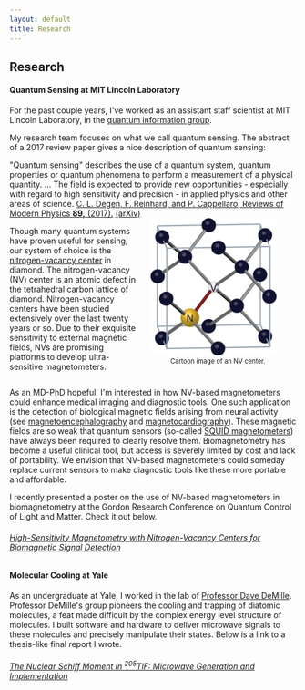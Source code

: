 ```yaml
---
layout: default
title: Research
---
```


<h2>Research</h2>

<h4>Quantum Sensing at MIT Lincoln Laboratory</h4>

<p>For the past couple years, I've worked as an assistant staff scientist at MIT Lincoln Laboratory, in the <a href="https://www.ll.mit.edu/r-d/advanced-technology/quantum-information-and-integrated-nanosystems" target="_blank">quantum information group</a>.</p>

<p>My research team focuses on what we call <span class="textit">quantum sensing.</span> The abstract of a 2017 review paper gives a nice description of quantum sensing:</p>

<span class="textit blockindent">
	"Quantum sensing" describes the use of a quantum system, quantum properties or quantum phenomena to perform a measurement of a physical quantity. ... The field is expected to provide new opportunities - especially with regard to high sensitivity and precision - in applied physics and other areas of science.
</span>

<span class="blockindent">
	<a href="https://journals.aps.org/rmp/abstract/10.1103/RevModPhys.89.035002
	" target="_blank">
	C. L. Degen, F. Reinhard, and P. Cappellaro, Reviews of Modern Physics <strong>89,</strong> (2017).</a>
	<a href="https://arxiv.org/abs/1611.02427" target="_blank">(arXiv)</a>
</span>

<div style="display: flex; flex-direction: row; justify-content: space-around;">
	<div style="display: flex; flex-direction: column; width: 160%;">
		<p>Though many quantum systems have proven useful for sensing, our system of choice is the <a href="https://en.wikipedia.org/wiki/Nitrogen-vacancy_center" target="_blank">nitrogen-vacancy center</a> in diamond. The nitrogen-vacancy (NV) center is an atomic defect in the tetrahedral carbon lattice of diamond. Nitrogen-vacancy centers have been studied extensively over the last twenty years or so. Due to their exquisite sensitivity to external magnetic fields, NVs are promising platforms to develop ultra-sensitive magnetometers.</p>
	</div>
<div style="display: flex; flex-direction: column;">
	<img src="nv.jpg" style="margin: 0px 20px;" width="80%"/>
	<div style="text-align: center;">
	<div style="display: inline-block; font-size: 80%;">Cartoon image of an NV center.</div>
	</div>
</div>
</div>

<p>As an MD-PhD hopeful, I'm interested in how NV-based magnetometers could enhance medical imaging and diagnostic tools. One such application is the detection of biological magnetic fields arising from neural activity (see <a href="https://en.wikipedia.org/wiki/Magnetoencephalography" target="_blank">magnetoencephalography</a> and <a href="https://en.wikipedia.org/wiki/Magnetocardiography" target="_blank">magnetocardiography</a>). These magnetic fields are so weak that quantum sensors (so-called <a href="https://en.wikipedia.org/wiki/SQUID" target="_blank">SQUID magnetometers</a>) have always been required to clearly resolve them. Biomagnetometry has become a useful clinical tool, but access is severely limited by cost and lack of portability. We envision that NV-based magnetometers could someday replace current sensors to make diagnostic tools like these more portable and affordable.</p>

<p>I recently presented a poster on the use of NV-based magnetometers in biomagnetometry at the Gordon Research Conference on <span class="textit">Quantum Control of Light and Matter</span>. Check it out below.</p>

<h6><a href="GRC Poster 2019.pdf" target="_blank">High-Sensitivity Magnetometry with Nitrogen-Vacancy Centers for Biomagnetic Signal Detection
</a></h6>

<h4>Molecular Cooling at Yale</h4>

<p>As an undergraduate at Yale, I worked in the lab of <a href="https://demillegroup.yale.edu/">Professor Dave DeMille</a>. Professor DeMille's group pioneers the cooling and trapping of diatomic molecules, a feat made difficult by the complex energy level structure of molecules. I built software and hardware to deliver microwave signals to these molecules and precisely manipulate their states. Below is a link to a thesis-like final report I wrote.</p>

<h6><a href="DeMille PHYS472 Report.pdf" target="_blank">The Nuclear Schiff Moment in <sup>205</sup>TlF:
Microwave Generation and Implementation
</a></h6>

